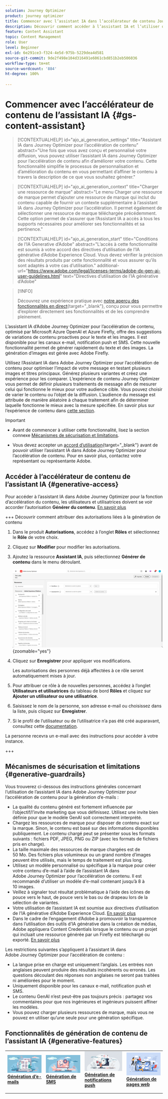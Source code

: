 ```yaml
---
solution: Journey Optimizer
product: journey optimizer
title: Commencer avec l’assistant IA dans l’accélérateur de contenu Journey Optimizer
description: Découvrir comment accéder à l’assistant IA et l’utiliser dans l’accélérateur de contenu Journey Optimizer
feature: Content Assistant
topic: Content Management
role: User
level: Beginner
exl-id: 6e291ce3-f324-4e5d-975b-5229dea4d581
source-git-commit: 9de2f498e104d316491e6061cbd851b2eb506036
workflow-type: tm+mt
source-wordcount: '884'
ht-degree: 100%

---
```


# Commencer avec l’accélérateur de contenu de l’assistant IA {#gs-content-assistant}

>[!CONTEXTUALHELP]
>id="ajo_ai_generation_settings"
>title="Assistant IA dans Journey Optimizer pour l’accélération de contenu"
>abstract="Une fois que vous avez conçu et personnalisé votre diffusion, vous pouvez utiliser l’assistant IA dans Journey Optimizer pour l’accélération de contenu afin d’améliorer votre contenu. Cette fonctionnalité simplifie le processus de personnalisation et d’amélioration du contenu en vous permettant d’affiner le contenu à travers la description de ce que vous souhaitez générer."

>[!CONTEXTUALHELP]
>id="ajo_ai_generation_context"
>title="Charger une ressource de marque"
>abstract="Le menu Charger une ressource de marque permet d’ajouter une ressource de marque qui inclut du contenu capable de fournir un contexte supplémentaire à l’assistant IA dans Journey Optimizer pour l’accélération. Il permet également de sélectionner une ressource de marque téléchargée précédemment. Cette option permet de s’assurer que l’Assistant IA a accès à tous les supports nécessaires pour améliorer ses fonctionnalités et sa pertinence."

>[!CONTEXTUALHELP]
>id="ajo_ai_generation_start"
>title="Conditions de l’IA Generative d’Adobe"
>abstract="L’accès à cette fonctionnalité est soumis à votre accord des directives d’utilisation de l’IA générative d’Adobe Experience Cloud. Vous devez vérifier la précision des résultats produits par cette fonctionnalité et vous assurer qu’ils sont adaptés à votre cas d’utilisation."
>additional-url="https://www.adobe.com/legal/licenses-terms/adobe-dx-gen-ai-user-guidelines.html" text="Directives d’utilisation de l’IA générative d’Adobe"

>[!INFO]
>
>Découvrez une expérience pratique avec [notre aperçu des fonctionnalités en direct](https://experienceleague.adobe.com/fr/apps/journey-optimizer/ai-assistant-content-accelerator){target="_blank"}, conçu pour vous permettre d’explorer directement ses fonctionnalités et de les comprendre pleinement.


L’assistant IA d’Adobe Journey Optimizer pour l’accélération de contenu, optimisé par Microsoft Azure OpenAI et Azure Firefly, offre des suggestions de variations de contenu proactives pour le texte et les images. Il est disponible pour les canaux e-mail, notification push et SMS. Cette nouvelle fonctionnalité permet de générer rapidement du texte et des images. La génération d’images est gérée avec Adobe Firefly.

Utilisez l’Assistant IA dans Adobe Journey Optimizer pour l’accélération de contenu pour optimiser l’impact de votre message en testant plusieurs images et titres principaux. Générez plusieurs variantes et créez une expérience pour les comparer. L’expérience de contenu Journey Optimizer vous permet de définir plusieurs traitements de message afin de mesurer celui qui fonctionne le mieux pour votre audience cible. Vous pouvez choisir de varier le contenu ou l’objet de la diffusion. L’audience du message est attribuée de manière aléatoire à chaque traitement afin de déterminer laquelle fonctionne le mieux avec la mesure spécifiée. En savoir plus sur l’expérience de contenu dans [cette section](../content-management/content-experiment.md).

>[!IMPORTANT]
>
>* Avant de commencer à utiliser cette fonctionnalité, lisez la section connexe [Mécanismes de sécurisation et limitations](#generative-guardrails).
>
>
>* Vous devez accepter un [accord d’utilisation](https://www.adobe.com/legal/licenses-terms/adobe-dx-gen-ai-user-guidelines.html){target="_blank"} avant de pouvoir utiliser l’assistant IA dans Adobe Journey Optimizer pour l’accélération de contenu. Pour en savoir plus, contactez votre représentant ou représentante Adobe.

## Accéder à l’accélérateur de contenu de l’assistant IA {#generative-access}

Pour accéder à l’assistant IA dans Adobe Journey Optimizer pour la fonction d’accélération du contenu, les utilisateurs et utilisatrices doivent se voir accorder l’autorisation **Générer du contenu**. [En savoir plus](../administration/permissions.md)

+++  Découvrir comment attribuer des autorisations liées à la génération de contenu

1. Dans le produit **Autorisations**, accédez à l’onglet **Rôles** et sélectionnez le **Rôle** de votre choix.

1. Cliquez sur **Modifier** pour modifier les autorisations.

1. Ajoutez la ressource **Assistant IA**, puis sélectionnez **Générer de contenu** dans le menu déroulant.

   ![](assets/gen-ai-role.png){zoomable="yes"}

1. Cliquez sur **Enregistrer** pour appliquer vos modifications.

   Les autorisations des personnes déjà affectées à ce rôle seront automatiquement mises à jour.

1. Pour attribuer ce rôle à de nouvelles personnes, accédez à l’onglet **Utilisateurs et utilisatrices** du tableau de bord **Rôles** et cliquez sur **Ajouter un utilisateur ou une utilisatrice**.

1. Saisissez le nom de la personne, son adresse e-mail ou choisissez dans la liste, puis cliquez sur **Enregistrer**.

1. Si le profil de l’utilisateur ou de l’utilisatrice n’a pas été créé auparavant, consultez cette [documentation](https://experienceleague.adobe.com/fr/docs/experience-platform/access-control/abac/permissions-ui/users).

La personne recevra un e-mail avec des instructions pour accéder à votre instance.

+++

## Mécanismes de sécurisation et limitations {#generative-guardrails}

Vous trouverez ci-dessous des instructions générales concernant l’utilisation de l’assistant IA dans Adobe Journey Optimizer pour l’accélération de contenu pour la génération d’e-mails :

* La qualité du contenu généré est fortement influencée par l’objectif/l’invite marketing que vous définissez. Utilisez une invite bien définie pour que le modèle GenAI soit correctement interprété. 
* Chargez les ressources de marque pour disposer de contenu exact sur la marque. Sinon, le contenu est basé sur des informations disponibles publiquement. Le contenu chargé peut se présenter sous les formats suivants : fichiers PDF, JPEG, PNG ou ZIP (avec les formats de fichiers pris en charge).
* La taille maximale des ressources de marque chargées est de 50 Mo. Des fichiers plus volumineux ou un grand nombre d’images peuvent être utilisés, mais le temps de traitement est plus long.
* Utilisez un modèle personnalisé ou spécifique à la marque pour créer votre contenu d’e-mail à l’aide de l’assistant IA dans Adobe Journey Optimizer pour l’accélération de contenu. Il est recommandé d’utiliser un modèle d’e-mail contenant jusqu’à 8 à 10 images.
* Veillez à signaler tout résultat problématique à l’aide des icônes de pouce vers le haut, de pouce vers le bas ou de drapeau lors de la sélection de variantes.
* Votre utilisation de l’assistant IA est soumise aux directives d’utilisation de l’IA générative d’Adobe Experience Cloud. [En savoir plus](https://www.adobe.com/legal/licenses-terms/adobe-dx-gen-ai-user-guidelines.html)
* Dans le cadre de l’engagement d’Adobe à promouvoir la transparence dans l’utilisation des outils d’IA générative dans la création de médias, Adobe appliquera Content Credentials lorsque le contenu ou un projet qui incluait une ressource générée par un Firefly est téléchargé ou exporté. [En savoir plus](https://helpx.adobe.com/fr/firefly/using/content-credentials.html)

Les restrictions suivantes s’appliquent à l’assistant IA dans Adobe Journey Optimizer pour l’accélération de contenu :

* La langue prise en charge est uniquement l’anglais. Les entrées non anglaises peuvent produire des résultats incohérents ou erronés. Les questions découlant des réponses non anglaises ne seront pas traitées ni améliorées pour le moment.
* Uniquement disponible pour les canaux e-mail, notification push et SMS.
* Le contenu GenAI n’est peut-être pas toujours précis : partagez vos commentaires pour que nos ingénieures et ingénieurs puissent affiner les modèles.
* Vous pouvez charger plusieurs ressources de marque, mais vous ne pouvez en utiliser qu’une seule pour une génération spécifique.


## Fonctionnalités de génération de contenu de l’assistant IA {#generative-features}


<table style="table-layout:fixed"><tr style="border: 0;">
<td>
<a href="generative-email.md">
<img alt="Génération d’e-mails" src="assets/do-not-localize/text-genai.jpeg">
</a>
<div>
<a href="generative-email.md"><strong>Génération d’e-mails</strong></a>
</div>
<p>
</td>
<td>
<a href="generative-sms.md">
<img alt="Génération de SMS" src="assets/do-not-localize/image-genai.jpeg">
</a>
<div><a href="generative-sms.md"><strong>Génération de SMS</strong>
</div>
<p>
</td>
<td>
<a href="generative-push.md">
<img alt="Génération de notifications push" src="assets/do-not-localize/email-genai.jpeg">
</a>
<div>
<a href="generative-push.md"><strong>Génération de notifications push</strong></a>
</div>
<p></td>
<td>
<a href="generative-web.md">
<img alt="Génération web" src="assets/do-not-localize/web-genai.jpeg">
</a>
<div><a href="generative-web.md"><strong>Génération de pages web</strong>
</div>
<p>
</td>
</tr></table>
